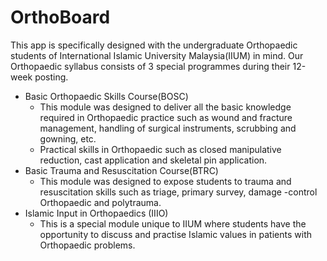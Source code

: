 # OrthoBoard

This app is specifically designed with the undergraduate Orthopaedic students of International Islamic University Malaysia(IIUM) in mind. Our Orthopaedic syllabus consists of 3 special programmes during their 12-week posting.
* Basic Orthopaedic Skills Course(BOSC)
  - This module was designed to deliver all the basic knowledge required in Orthopaedic practice such as wound and fracture management, handling of surgical instruments, scrubbing and gowning, etc.
  - Practical skills in Orthopaedic such as closed manipulative reduction, cast application and skeletal pin application.
* Basic Trauma and Resuscitation Course(BTRC)
  - This module was designed to expose students to trauma and resuscitation skills such as triage, primary survey, damage    -control Orthopaedic and polytrauma.
* Islamic Input in Orthopaedics (IIIO)
  - This is a special module unique to IIUM where students have the opportunity to discuss and practise Islamic values in patients with Orthopaedic problems.
